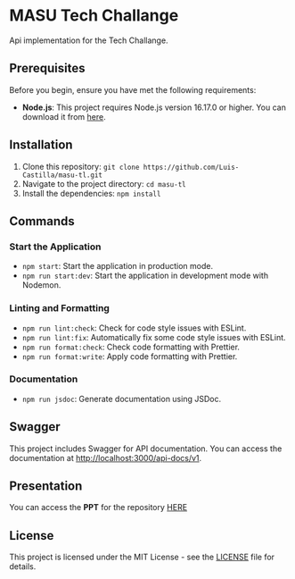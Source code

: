 # MASU Tech Challange

Api implementation for the Tech Challange.

## Prerequisites

Before you begin, ensure you have met the following requirements:

- **Node.js**: This project requires Node.js version 16.17.0 or higher. You can download it from [here](https://nodejs.org/).

## Installation

1. Clone this repository: `git clone https://github.com/Luis-Castilla/masu-tl.git`
2. Navigate to the project directory: `cd masu-tl`
3. Install the dependencies: `npm install`

## Commands

### Start the Application

- `npm start`: Start the application in production mode.
- `npm run start:dev`: Start the application in development mode with Nodemon.

### Linting and Formatting

- `npm run lint:check`: Check for code style issues with ESLint.
- `npm run lint:fix`: Automatically fix some code style issues with ESLint.
- `npm run format:check`: Check code formatting with Prettier.
- `npm run format:write`: Apply code formatting with Prettier.

### Documentation

- `npm run jsdoc`: Generate documentation using JSDoc.

## Swagger

This project includes Swagger for API documentation. You can access the documentation at [http://localhost:3000/api-docs/v1](http://localhost:3000/api-docs/v1/#/).

## Presentation
You can access the **PPT** for the repository [HERE](https://docs.google.com/presentation/d/1whB1LmxJswwMBnRcJp1pcjpMeEmfJXzEPmMB6UgBXI4/edit?usp=sharing)

## License

This project is licensed under the MIT License - see the [LICENSE](LICENSE) file for details.
